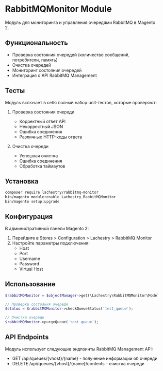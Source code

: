 # RabbitMQMonitor Module

Модуль для мониторинга и управления очередями RabbitMQ в Magento 2.

## Функциональность

- Проверка состояния очередей (количество сообщений, потребители, память)
- Очистка очередей
- Мониторинг состояния очередей
- Интеграция с API RabbitMQ Management

## Тесты

Модуль включает в себя полный набор unit-тестов, которые проверяют:

1. Проверка состояния очереди
   - Корректный ответ API
   - Некорректный JSON
   - Ошибка соединения
   - Различные HTTP-коды ответа

2. Очистка очереди
   - Успешная очистка
   - Ошибка соединения
   - Обработка таймаутов

## Установка

```bash
composer require lachestry/rabbitmq-monitor
bin/magento module:enable Lachestry_RabbitMQMonitor
bin/magento setup:upgrade
```

## Конфигурация

В административной панели Magento 2:
1. Перейдите в Stores > Configuration > Lachestry > RabbitMQ Monitor
2. Настройте параметры подключения:
   - Host
   - Port
   - Username
   - Password
   - Virtual Host

## Использование

```php
$rabbitMQMonitor = $objectManager->get(\Lachestry\RabbitMQMonitor\Model\RabbitMQMonitor::class);

// Проверка состояния очереди
$status = $rabbitMQMonitor->checkQueueStatus('test_queue');

// Очистка очереди
$rabbitMQMonitor->purgeQueue('test_queue');
```

## API Endpoints

Модуль использует следующие эндпоинты RabbitMQ Management API:
- GET /api/queues/{vhost}/{name} - получение информации об очереди
- DELETE /api/queues/{vhost}/{name}/contents - очистка очереди 